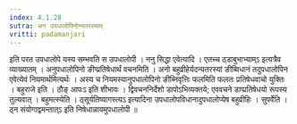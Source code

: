 ```yaml
---
index: 4.1.28
sutra: अन उपधालोपिनोन्यतरस्याम्
vritti: padamanjari
---
```


 इति परत उपधालोपे यस्य सम्भवति स उपधालोपी । ननु सिद्धा एवेत्यादि । एतच्च ठ्डाबुभाभ्याम्ऽ इत्यत्रैव व्याख्यातम् । अनुपधालोपिनो ङीप्प्रतिषेधार्थं वचनमिति । अनो बहुव्रीहेर्यदन्यतरस्यां ङीब्विधानं तदुपधालोपिन एवेत्येवं नियमार्थमित्यर्थः । अस्य च नियमस्यानुपधालोपिनो ङीब्निवृत्तिः फलमिति फलतः प्रतिषेधवाचो युक्तिः । बहुराजे इति । ठौङ् आपःऽ इति शीभावः । द्विवचननिर्देशो डापोऽभिव्यक्तये; एववचने डाप्प्रतिषेधयो रूपस्य तुल्यवात् । बहुमत्स्येति । ठ्सूर्यतिष्यागस्त्यऽ इत्यादिना उपधालोपविधानादुपधालोप्येष बहुव्रीहिः । सुपर्वेति । ठ्न संयोगाद्वमन्तात्ऽ इति निषेधान्नायमुपधालोपी ॥